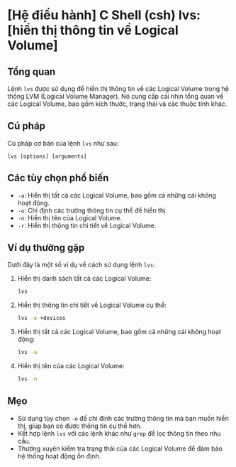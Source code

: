 # [Hệ điều hành] C Shell (csh) lvs: [hiển thị thông tin về Logical Volume]

## Tổng quan
Lệnh `lvs` được sử dụng để hiển thị thông tin về các Logical Volume trong hệ thống LVM (Logical Volume Manager). Nó cung cấp cái nhìn tổng quan về các Logical Volume, bao gồm kích thước, trạng thái và các thuộc tính khác.

## Cú pháp
Cú pháp cơ bản của lệnh `lvs` như sau:
```
lvs [options] [arguments]
```

## Các tùy chọn phổ biến
- `-a`: Hiển thị tất cả các Logical Volume, bao gồm cả những cái không hoạt động.
- `-o`: Chỉ định các trường thông tin cụ thể để hiển thị.
- `-n`: Hiển thị tên của Logical Volume.
- `-r`: Hiển thị thông tin chi tiết về Logical Volume.

## Ví dụ thường gặp
Dưới đây là một số ví dụ về cách sử dụng lệnh `lvs`:

1. Hiển thị danh sách tất cả các Logical Volume:
   ```bash
   lvs
   ```

2. Hiển thị thông tin chi tiết về Logical Volume cụ thể:
   ```bash
   lvs -o +devices
   ```

3. Hiển thị tất cả các Logical Volume, bao gồm cả những cái không hoạt động:
   ```bash
   lvs -a
   ```

4. Hiển thị tên của các Logical Volume:
   ```bash
   lvs -n
   ```

## Mẹo
- Sử dụng tùy chọn `-o` để chỉ định các trường thông tin mà bạn muốn hiển thị, giúp bạn có được thông tin cụ thể hơn.
- Kết hợp lệnh `lvs` với các lệnh khác như `grep` để lọc thông tin theo nhu cầu.
- Thường xuyên kiểm tra trạng thái của các Logical Volume để đảm bảo hệ thống hoạt động ổn định.